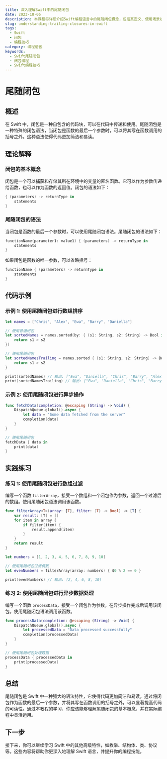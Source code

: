 ```yaml
---
title: 深入理解Swift中的尾随闭包
date: 2023-10-05
description: 本课程将详细介绍Swift编程语言中的尾随闭包概念，包括其定义、使用场景以及如何在实际编程中高效应用。
slug: understanding-trailing-closures-in-swift
tags:
  - Swift
  - 闭包
  - 编程技巧
category: 编程语言
keywords:
  - Swift尾随闭包
  - 闭包编程
  - Swift编程技巧
---
```


# 尾随闭包

## 概述

在 Swift 中，闭包是一种自包含的代码块，可以在代码中传递和使用。尾随闭包是一种特殊的闭包语法，当闭包是函数的最后一个参数时，可以将其写在函数调用的括号之外。这种语法使得代码更加简洁和易读。

## 理论解释

### 闭包的基本概念

闭包是一个可以捕获和存储其所在环境中的变量的匿名函数。它可以作为参数传递给函数，也可以作为函数的返回值。闭包的语法如下：

```swift
{ (parameters) -> returnType in
    statements
}
```

### 尾随闭包的语法

当闭包是函数的最后一个参数时，可以使用尾随闭包语法。尾随闭包的语法如下：

```swift
functionName(parameter1: value1) { (parameters) -> returnType in
    statements
}
```

如果闭包是函数的唯一参数，可以省略括号：

```swift
functionName { (parameters) -> returnType in
    statements
}
```

## 代码示例

### 示例 1: 使用尾随闭包进行数组排序

```swift
let names = ["Chris", "Alex", "Ewa", "Barry", "Daniella"]

// 使用普通闭包
let sortedNames = names.sorted(by: { (s1: String, s2: String) -> Bool in
    return s1 > s2
})

// 使用尾随闭包
let sortedNamesTrailing = names.sorted { (s1: String, s2: String) -> Bool in
    return s1 > s2
}

print(sortedNames) // 输出: ["Ewa", "Daniella", "Chris", "Barry", "Alex"]
print(sortedNamesTrailing) // 输出: ["Ewa", "Daniella", "Chris", "Barry", "Alex"]
```

### 示例 2: 使用尾随闭包进行异步操作

```swift
func fetchData(completion: @escaping (String) -> Void) {
    DispatchQueue.global().async {
        let data = "Some data fetched from the server"
        completion(data)
    }
}

// 使用尾随闭包
fetchData { data in
    print(data)
}
```

## 实践练习

### 练习 1: 使用尾随闭包进行数组过滤

编写一个函数 `filterArray`，接受一个数组和一个闭包作为参数，返回一个过滤后的数组。使用尾随闭包语法调用该函数。

```swift
func filterArray<T>(array: [T], filter: (T) -> Bool) -> [T] {
    var result: [T] = []
    for item in array {
        if filter(item) {
            result.append(item)
        }
    }
    return result
}

let numbers = [1, 2, 3, 4, 5, 6, 7, 8, 9, 10]

// 使用尾随闭包过滤偶数
let evenNumbers = filterArray(array: numbers) { $0 % 2 == 0 }

print(evenNumbers) // 输出: [2, 4, 6, 8, 10]
```

### 练习 2: 使用尾随闭包进行异步数据处理

编写一个函数 `processData`，接受一个闭包作为参数，在异步操作完成后调用该闭包。使用尾随闭包语法调用该函数。

```swift
func processData(completion: @escaping (String) -> Void) {
    DispatchQueue.global().async {
        let processedData = "Data processed successfully"
        completion(processedData)
    }
}

// 使用尾随闭包处理数据
processData { processedData in
    print(processedData)
}
```

## 总结

尾随闭包是 Swift 中一种强大的语法特性，它使得代码更加简洁和易读。通过将闭包作为函数的最后一个参数，并将其写在函数调用的括号之外，可以显著提高代码的可读性。通过本教程的学习，你应该能够理解尾随闭包的基本概念，并在实际编程中灵活运用。

## 下一步

接下来，你可以继续学习 Swift 中的其他高级特性，如枚举、结构体、类、协议等。这些内容将帮助你更深入地理解 Swift 语言，并提升你的编程技能。